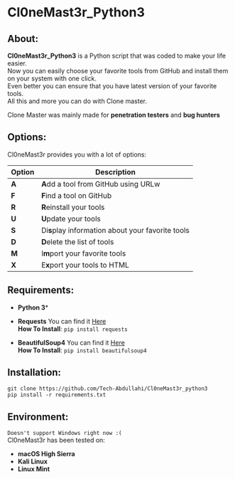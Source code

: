 # **Cl0neMast3r_Python3**

## About:
**Cl0neMast3r_Python3** is a Python script that was coded to make your life easier.
<br>Now you can easily choose your favorite tools from GitHub and install them on your system with one click.<br>
Even better you can ensure that you have latest version of your favorite tools.<br>
All this and more you can do with Clone master.

Clone Master was mainly made for **penetration testers** and **bug hunters** 
## Options:
Cl0neMast3r provides you with a lot of options:

Option | Description
------ | -----------
**A**  | **A**dd a tool from GitHub using URLw
**F**  | **F**ind a tool on GitHub
**R**  | **R**einstall your tools
**U**  | **U**pdate your tools
**S**  | Di**s**play information about your favorite tools
**D**  | **D**elete the list of tools
**M**  | I**m**port your favorite tools
**X**  | E**x**port your tools to HTML

## Requirements:
* **Python 3***

* **Requests** You can find it [Here](https://pypi.python.org/pypi/requests)<br>
**How To Install**: `pip install requests`

* **BeautifulSoup4** You can find it [Here](https://pypi.python.org/pypi/beautifulsoup4)<br>
**How To Install**: `pip install beautifulsoup4`


## Installation:
```
git clone https://github.com/Tech-Abdullahi/Cl0neMast3r_python3
pip install -r requirements.txt
```

## Environment:
`Doesn't support Windows right now :(`<br>
Cl0neMast3r has been tested on:
* **macOS High Sierra**
* **Kali Linux**
* **Linux Mint**


